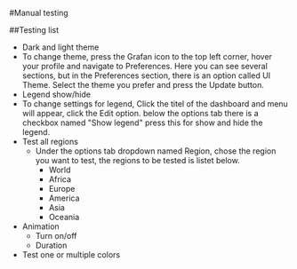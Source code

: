 #Manual testing

##Testing list
* Dark and light theme
 * To change theme, press the Grafan icon to the top left corner, hover your profile and navigate to Preferences. Here you can   see several sections, but in the Preferences section, there is an option called UI Theme. Select the theme you prefer and     press the Update button.
* Legend show/hide
 * To change settings for legend, Click the titel of the dashboard and menu will appear, click the Edit option.
  below the options tab there is a checkbox named "Show legend" press this for show and hide the legend.
* Test all regions
  * Under the options tab dropdown named Region, chose the region you want to test, the regions to be tested is listet below.
    * World
    * Africa
    * Europe
    * America
    * Asia
    * Oceania
* Animation
  * Turn on/off
  * Duration
* Test one or multiple colors

